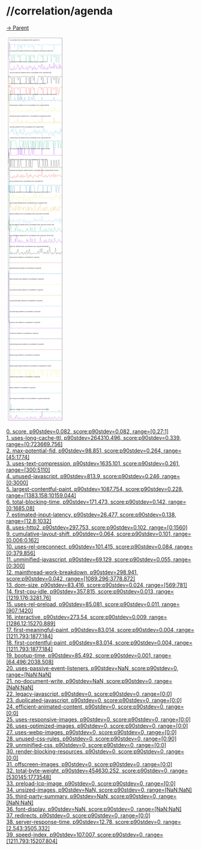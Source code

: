 
# //correlation/agenda

[→ Parent](../..)

![PLOT: correlation](./correlation.svg)

[0. score, p90stdev=0.082, score:p90stdev=0.082, range=[0.27:1]](../../meta/score/samples/agenda)  
[1. uses-long-cache-ttl, p90stdev=264310.496, score:p90stdev=0.339, range=[0:723669.756]](../../uses-long-cache-ttl/samples/agenda/)  
[2. max-potential-fid, p90stdev=98.851, score:p90stdev=0.264, range=[45:1774]](../../max-potential-fid/samples/agenda/)  
[3. uses-text-compression, p90stdev=1635.101, score:p90stdev=0.261, range=[300:5110]](../../uses-text-compression/samples/agenda/)  
[4. unused-javascript, p90stdev=813.9, score:p90stdev=0.246, range=[0:3000]](../../unused-javascript/samples/agenda/)  
[5. largest-contentful-paint, p90stdev=1087.754, score:p90stdev=0.228, range=[1383.158:10159.044]](../../largest-contentful-paint/samples/agenda/)  
[6. total-blocking-time, p90stdev=171.473, score:p90stdev=0.142, range=[0:1685.08]](../../total-blocking-time/samples/agenda/)  
[7. estimated-input-latency, p90stdev=26.477, score:p90stdev=0.138, range=[12.8:1032]](../../estimated-input-latency/samples/agenda/)  
[8. uses-http2, p90stdev=297.753, score:p90stdev=0.102, range=[0:1560]](../../uses-http2/samples/agenda/)  
[9. cumulative-layout-shift, p90stdev=0.064, score:p90stdev=0.101, range=[0.006:0.162]](../../cumulative-layout-shift/samples/agenda/)  
[10. uses-rel-preconnect, p90stdev=101.415, score:p90stdev=0.084, range=[0:379.856]](../../uses-rel-preconnect/samples/agenda/)  
[11. unminified-javascript, p90stdev=69.129, score:p90stdev=0.055, range=[0:300]](../../unminified-javascript/samples/agenda/)  
[12. mainthread-work-breakdown, p90stdev=298.941, score:p90stdev=0.042, range=[1089.296:3778.872]](../../mainthread-work-breakdown/samples/agenda/)  
[13. dom-size, p90stdev=83.416, score:p90stdev=0.024, range=[569:781]](../../dom-size/samples/agenda/)  
[14. first-cpu-idle, p90stdev=357.815, score:p90stdev=0.013, range=[1219.176:3281.76]](../../first-cpu-idle/samples/agenda/)  
[15. uses-rel-preload, p90stdev=85.081, score:p90stdev=0.011, range=[907:1420]](../../uses-rel-preload/samples/agenda/)  
[16. interactive, p90stdev=273.54, score:p90stdev=0.009, range=[1286.12:15270.889]](../../interactive/samples/agenda/)  
[17. first-meaningful-paint, p90stdev=83.014, score:p90stdev=0.004, range=[1211.793:1877.184]](../../first-meaningful-paint/samples/agenda/)  
[18. first-contentful-paint, p90stdev=83.014, score:p90stdev=0.004, range=[1211.793:1877.184]](../../first-contentful-paint/samples/agenda/)  
[19. bootup-time, p90stdev=85.492, score:p90stdev=0.001, range=[64.496:2038.508]](../../bootup-time/samples/agenda/)  
[20. uses-passive-event-listeners, p90stdev=NaN, score:p90stdev=0, range=[NaN:NaN]](../../uses-passive-event-listeners/samples/agenda/)  
[21. no-document-write, p90stdev=NaN, score:p90stdev=0, range=[NaN:NaN]](../../no-document-write/samples/agenda/)  
[22. legacy-javascript, p90stdev=0, score:p90stdev=0, range=[0:0]](../../legacy-javascript/samples/agenda/)  
[23. duplicated-javascript, p90stdev=0, score:p90stdev=0, range=[0:0]](../../duplicated-javascript/samples/agenda/)  
[24. efficient-animated-content, p90stdev=0, score:p90stdev=0, range=[0:0]](../../efficient-animated-content/samples/agenda/)  
[25. uses-responsive-images, p90stdev=0, score:p90stdev=0, range=[0:0]](../../uses-responsive-images/samples/agenda/)  
[26. uses-optimized-images, p90stdev=0, score:p90stdev=0, range=[0:0]](../../uses-optimized-images/samples/agenda/)  
[27. uses-webp-images, p90stdev=0, score:p90stdev=0, range=[0:0]](../../uses-webp-images/samples/agenda/)  
[28. unused-css-rules, p90stdev=0, score:p90stdev=0, range=[0:90]](../../unused-css-rules/samples/agenda/)  
[29. unminified-css, p90stdev=0, score:p90stdev=0, range=[0:0]](../../unminified-css/samples/agenda/)  
[30. render-blocking-resources, p90stdev=0, score:p90stdev=0, range=[0:0]](../../render-blocking-resources/samples/agenda/)  
[31. offscreen-images, p90stdev=0, score:p90stdev=0, range=[0:0]](../../offscreen-images/samples/agenda/)  
[32. total-byte-weight, p90stdev=454630.252, score:p90stdev=0, range=[530145:1773548]](../../total-byte-weight/samples/agenda/)  
[33. preload-lcp-image, p90stdev=0, score:p90stdev=0, range=[0:0]](../../preload-lcp-image/samples/agenda/)  
[34. unsized-images, p90stdev=NaN, score:p90stdev=0, range=[NaN:NaN]](../../unsized-images/samples/agenda/)  
[35. third-party-summary, p90stdev=NaN, score:p90stdev=0, range=[NaN:NaN]](../../third-party-summary/samples/agenda/)  
[36. font-display, p90stdev=NaN, score:p90stdev=0, range=[NaN:NaN]](../../font-display/samples/agenda/)  
[37. redirects, p90stdev=0, score:p90stdev=0, range=[0:0]](../../redirects/samples/agenda/)  
[38. server-response-time, p90stdev=12.78, score:p90stdev=0, range=[2.543:3505.332]](../../server-response-time/samples/agenda/)  
[39. speed-index, p90stdev=107.007, score:p90stdev=0, range=[1211.793:15207.804]](../../speed-index/samples/agenda/)  
